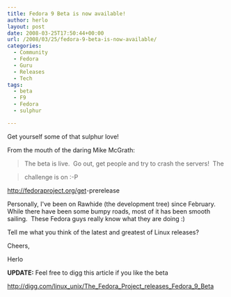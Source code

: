 ```yaml
---
title: Fedora 9 Beta is now available!
author: herlo
layout: post
date: 2008-03-25T17:50:44+00:00
url: /2008/03/25/fedora-9-beta-is-now-available/
categories:
  - Community
  - Fedora
  - Guru
  - Releases
  - Tech
tags:
  - beta
  - F9
  - Fedora
  - sulphur

---
```

Get yourself some of that sulphur love!

From the mouth of the daring Mike McGrath:

> The beta is live.  Go out, get people and try to crash the servers!  The
  
> challenge is on :-P

<a href="http://fedoraproject.org/get-prerelease" target="_blank">http://fedoraproject.org/get<wbr></wbr>-prerelease</a>

Personally, I've been on Rawhide (the development tree) since February.  While there have been some bumpy roads, most of it has been smooth sailing.  These Fedora guys really know what they are doing :)

Tell me what you think of the latest and greatest of Linux releases?

Cheers,

Herlo

**UPDATE:** Feel free to digg this article if you like the beta

<a href="http://digg.com/linux_unix/The_Fedora_Project_releases_Fedora_9_Beta" target="_blank">http://digg.com/linux_unix/The_Fedora_Project_releases_Fedora_9_Beta</a>
